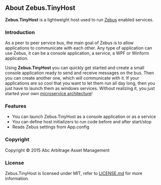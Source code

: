 ## About Zebus.TinyHost
**Zebus.TinyHost** is a lightweight host used to run [Zebus](https://github.com/Abc-Arbitrage/Zebus) enabled services.

### Introduction
As a peer to peer service bus, the main goal of Zebus is to allow applications to communicate with each other.
Any type of application can use Zebus, it can be a console application, a service, a WPF or Winform application. 

Using **Zebus.TinyHost** you can quickly get started and create a small console application ready to send and receive messages on the bus. 
Then you can create another one, which will communicate with it. If your applications are so cool that you want to let them run all day long, then you just have to launch them as windows services. 
Without realizing it, you just started your own [microservice architecture](http://martinfowler.com/articles/microservices.html)!

### Features
- You can launch Zebus.TinyHost as a console application or as a service
- You can define host initializers to run code before and after start/stop
- Reads Zebus settings from App.config 

### Copyright

Copyright © 2015 Abc Arbitrage Asset Management

### License

Zebus.TinyHost is licensed under MIT, refer to [LICENSE.md](https://github.com/Abc-Arbitrage/Zebus.TinyHost/blob/master/LICENSE.md) for more information. 
